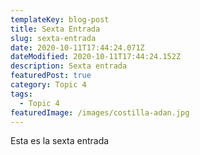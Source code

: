```yaml
---
templateKey: blog-post
title: Sexta Entrada
slug: sexta-entrada
date: 2020-10-11T17:44:24.071Z
dateModified: 2020-10-11T17:44:24.152Z
description: Sexta entrada
featuredPost: true
category: Topic 4
tags:
  - Topic 4
featuredImage: /images/costilla-adan.jpg
---
```

Esta es la sexta entrada